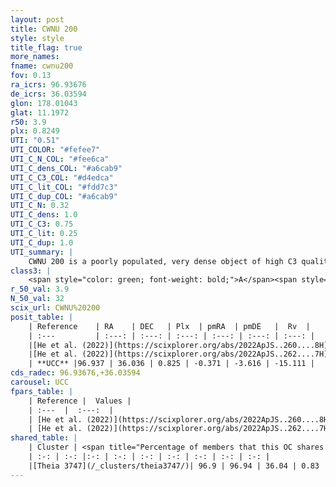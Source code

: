 ```yaml
---
layout: post
title: CWNU 200
style: style
title_flag: true
more_names: 
fname: cwnu200
fov: 0.13
ra_icrs: 96.93676
de_icrs: 36.03594
glon: 178.01043
glat: 11.1972
r50: 3.9
plx: 0.8249
UTI: "0.51"
UTI_COLOR: "#fefee7"
UTI_C_N_COL: "#fee6ca"
UTI_C_dens_COL: "#a6cab9"
UTI_C_C3_COL: "#d4edca"
UTI_C_lit_COL: "#fdd7c3"
UTI_C_dup_COL: "#a6cab9"
UTI_C_N: 0.32
UTI_C_dens: 1.0
UTI_C_C3: 0.75
UTI_C_lit: 0.25
UTI_C_dup: 1.0
UTI_summary: |
    CWNU 200 is a poorly populated, very dense object of high C3 quality. It was recently reported in the literature. This object shares a large percentage of members with a later reported entry.
class3: |
    <span style="color: green; font-weight: bold;">A</span><span style="color: #FFC300; font-weight: bold;">B</span>
r_50_val: 3.9
N_50_val: 32
scix_url: CWNU%20200
posit_table: |
    | Reference    | RA    | DEC   | Plx  | pmRA  | pmDE   |  Rv  |
    | :---         | :---: | :---: | :---: | :---: | :---: | :---: |
    |[He et al. (2022)](https://scixplorer.org/abs/2022ApJS..260....8H) | 96.95 | 36.031 | 0.83 | -0.37 | -3.64 | -17.2 |
    |[He et al. (2022)](https://scixplorer.org/abs/2022ApJS..262....7H) | 96.949 | 36.046 | 0.833 | -0.37 | -3.614 | -- |
    | **UCC** |96.937 | 36.036 | 0.825 | -0.371 | -3.616 | -15.111 | 
cds_radec: 96.93676,+36.03594
carousel: UCC
fpars_table: |
    | Reference |  Values |
    | :---  |  :---:  |
    | [He et al. (2022)](https://scixplorer.org/abs/2022ApJS..260....8H) | `AG=0.3, m-M=10.3, logAge=8.8, Z=0.02` |
    | [He et al. (2022)](https://scixplorer.org/abs/2022ApJS..262....7H) | `A0=0.75, logAge=7.55` |
shared_table: |
    | Cluster | <span title="Percentage of members that this OC shares with the ones listed">%</span>   | RA   | DEC   | Plx   | pmRA  | pmDE  | Rv | UTI |
    | :-: | :-: |:-: | :-: | :-: | :-: | :-: | :-: | :-: |
    |[Theia 3747](/_clusters/theia3747/)| 96.9 | 96.94 | 36.04 | 0.83 | -0.37 | -3.62 | -15.11 |0.0 |
---
```

